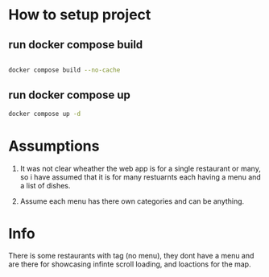 
<h1>How to setup project</h1>


<h2>run docker compose build</h2>

```bash

docker compose build --no-cache

```


<h2>run docker compose up </h2>

```bash
docker compose up -d 

```

<h1>Assumptions</h1>
<ol>
  <li>
    
It was not clear wheather the web app is for a single restaurant or many, so i have assumed that it is for many restuarnts each having a menu and a list of dishes.
  </li>

<li>
Assume each menu has there own categories and can be anything.
  
</li>

</ol>

<h1>
  Info
</h1>
<p>
 There is some restaurants with tag (no menu), they dont have a menu and are there for showcasing infinte scroll loading, and loactions for the map.
</p>
